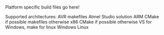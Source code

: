 Platform specific build files go here!

Supported architectures:
    AVR
        makefiles
        Atmel Studio solution
    ARM
        CMake if possible
        makefiles otherwise
    x86
        CMake if possible
            otherwise VS for Windows, make for linux
        Windows
        Linux